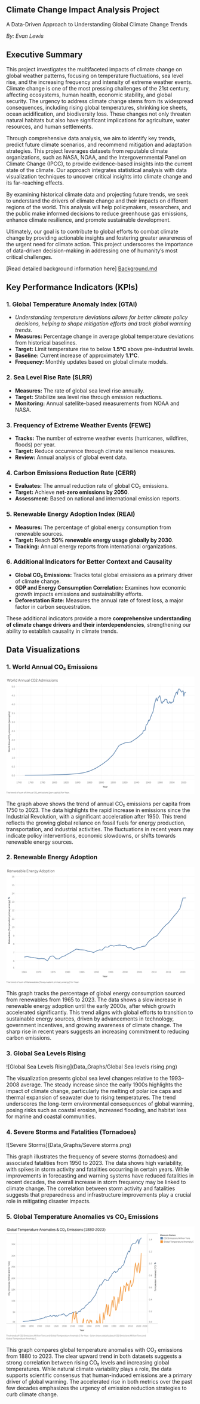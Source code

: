 ## **Climate Change Impact Analysis Project**

A Data-Driven Approach to Understanding Global Climate Change Trends 

*By: Evan Lewis*

## **Executive Summary**

This project investigates the multifaceted impacts of climate change on global weather patterns, focusing on temperature fluctuations, sea level rise, and the increasing frequency and intensity of extreme weather events. Climate change is one of the most pressing challenges of the 21st century, affecting ecosystems, human health, economic stability, and global security. The urgency to address climate change stems from its widespread consequences, including rising global temperatures, shrinking ice sheets, ocean acidification, and biodiversity loss. These changes not only threaten natural habitats but also have significant implications for agriculture, water resources, and human settlements.

Through comprehensive data analysis, we aim to identify key trends, predict future climate scenarios, and recommend mitigation and adaptation strategies. This project leverages datasets from reputable climate organizations, such as NASA, NOAA, and the Intergovernmental Panel on Climate Change (IPCC), to provide evidence-based insights into the current state of the climate. Our approach integrates statistical analysis with data visualization techniques to uncover critical insights into climate change and its far-reaching effects.

By examining historical climate data and projecting future trends, we seek to understand the drivers of climate change and their impacts on different regions of the world. This analysis will help policymakers, researchers, and the public make informed decisions to reduce greenhouse gas emissions, enhance climate resilience, and promote sustainable development.

Ultimately, our goal is to contribute to global efforts to combat climate change by providing actionable insights and fostering greater awareness of the urgent need for climate action. This project underscores the importance of data-driven decision-making in addressing one of humanity’s most critical challenges.


[Read detailed background information here] [Background.md]()

## Key Performance Indicators (KPIs)

### 1. Global Temperature Anomaly Index (GTAI)
- *Understanding temperature deviations allows for better climate policy decisions, helping to shape mitigation efforts and track global warming trends.*
- **Measures:** Percentage change in average global temperature deviations from historical baselines.
- **Target:** Limit temperature rise to below **1.5°C** above pre-industrial levels.
- **Baseline:** Current increase of approximately **1.1°C**.
- **Frequency:** Monthly updates based on global climate models.

### 2. Sea Level Rise Rate (SLRR)
- **Measures:** The rate of global sea level rise annually.
- **Target:** Stabilize sea level rise through emission reductions.
- **Monitoring:** Annual satellite-based measurements from NOAA and NASA.

### 3. Frequency of Extreme Weather Events (FEWE)
- **Tracks:** The number of extreme weather events (hurricanes, wildfires, floods) per year.
- **Target:** Reduce occurrence through climate resilience measures.
- **Review:** Annual analysis of global event data.

### 4. Carbon Emissions Reduction Rate (CERR)
- **Evaluates:** The annual reduction rate of global CO₂ emissions.
- **Target:** Achieve **net-zero emissions by 2050**.
- **Assessment:** Based on national and international emission reports.

### 5. Renewable Energy Adoption Index (REAI)
- **Measures:** The percentage of global energy consumption from renewable sources.
- **Target:** Reach **50% renewable energy usage globally by 2030**.
- **Tracking:** Annual energy reports from international organizations.

### 6. Additional Indicators for Better Context and Causality
- **Global CO₂ Emissions:** Tracks total global emissions as a primary driver of climate change.
- **GDP and Energy Consumption Correlation:** Examines how economic growth impacts emissions and sustainability efforts.
- **Deforestation Rate:** Measures the annual rate of forest loss, a major factor in carbon sequestration.

These additional indicators provide a more **comprehensive understanding of climate change drivers and their interdependencies**, strengthening our ability to establish causality in climate trends.


## Data Visualizations

### 1. World Annual CO₂ Emissions
![World Annual CO₂ Emissions](Data_Graphs/C02.png)

The graph above shows the trend of annual CO₂ emissions per capita from 1750 to 2023. The data highlights the rapid increase in emissions since the Industrial Revolution, with a significant acceleration after 1950. This trend reflects the growing global reliance on fossil fuels for energy production, transportation, and industrial activities. The fluctuations in recent years may indicate policy interventions, economic slowdowns, or shifts towards renewable energy sources.

### 2. Renewable Energy Adoption
![Renewable Energy Adoption](Data_Graphs/Energy.png)

This graph tracks the percentage of global energy consumption sourced from renewables from 1965 to 2023. The data shows a slow increase in renewable energy adoption until the early 2000s, after which growth accelerated significantly. This trend aligns with global efforts to transition to sustainable energy sources, driven by advancements in technology, government incentives, and growing awareness of climate change. The sharp rise in recent years suggests an increasing commitment to reducing carbon emissions.

### 3. Global Sea Levels Rising
![Global Sea Levels Rising](Data_Graphs/Global Sea levels rising.png)

The visualization presents global sea level changes relative to the 1993–2008 average. The steady increase since the early 1900s highlights the impact of climate change, particularly the melting of polar ice caps and thermal expansion of seawater due to rising temperatures. The trend underscores the long-term environmental consequences of global warming, posing risks such as coastal erosion, increased flooding, and habitat loss for marine and coastal communities.

### 4. Severe Storms and Fatalities (Tornadoes)
![Severe Storms](Data_Graphs/Severe storms.png)

This graph illustrates the frequency of severe storms (tornadoes) and associated fatalities from 1950 to 2023. The data shows high variability, with spikes in storm activity and fatalities occurring in certain years. While improvements in forecasting and warning systems have reduced fatalities in recent decades, the overall increase in storm frequency may be linked to climate change. The correlation between storm activity and fatalities suggests that preparedness and infrastructure improvements play a crucial role in mitigating disaster impacts.

### 5. Global Temperature Anomalies vs CO₂ Emissions
![Global Temperature vs CO₂](Data_Graphs/Temperature_vs_co2.png)

This graph compares global temperature anomalies with CO₂ emissions from 1880 to 2023. The clear upward trend in both datasets suggests a strong correlation between rising CO₂ levels and increasing global temperatures. While natural climate variability plays a role, the data supports scientific consensus that human-induced emissions are a primary driver of global warming. The accelerated rise in both metrics over the past few decades emphasizes the urgency of emission reduction strategies to curb climate change.
